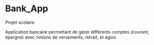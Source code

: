 # Bank_App

Projet scolaire

Application bancaire permettant de gérer différents comptes (courant, épargne) avec notions de versements, retrait, et agios
